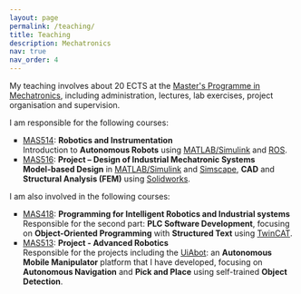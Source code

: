 ```yaml
---
layout: page
permalink: /teaching/
title: Teaching
description: Mechatronics
nav: true
nav_order: 4
---
```

My teaching involves about 20 ECTS at the <a href='https://www.uia.no/en/studieplaner/programme/MASTMEK'>Master's Programme in Mechatronics</a>, including administration, lectures, lab exercises, project organisation and supervision.

I am responsible for the following courses: 
<ul style="list-style-type: square;">
  <li><a href='https://www.uia.no/en/studieplaner/topic/MAS514-G'>MAS514</a>: <strong>Robotics and Instrumentation</strong></li>
    Introduction to <strong>Autonomous Robots</strong> using <a href='https://se.mathworks.com/products/simulink.html'>MATLAB/Simulink</a> and <a href='https://www.ros.org/'>ROS</a>.
  <li><a href='https://www.uia.no/en/studieplaner/topic/MAS516-G'>MAS516</a>: <strong>Project – Design of Industrial Mechatronic Systems</strong></li>
    <strong>Model-based Design</strong> in <a href='https://se.mathworks.com/products/simulink.html'>MATLAB/Simulink</a> and <a href='https://se.mathworks.com/products/simscape.html'>Simscape</a>, <strong>CAD</strong> and <strong>Structural Analysis (FEM)</strong> using <a href='https://www.solidworks.com/'>Solidworks</a>.
</ul>

I am also involved in the following courses:
<ul style="list-style-type: square;">
  <li><a href='https://www.uia.no/en/studieplaner/topic/MAS418-G'>MAS418</a>: <strong>Programming for Intelligent Robotics and Industrial systems</strong></li>
    Responsible  for the second part: <strong>PLC Software Development</strong>, focusing on <strong>Object-Oriented Programming</strong> with <strong>Structured Text</strong> using <a href='https://www.beckhoff.com/en-en/products/automation/twincat/'>TwinCAT</a>.
  <li><a href='https://www.uia.no/en/studieplaner/topic/MAS513-G'>MAS513</a>: <strong>Project - Advanced Robotics</strong></li>
    Responsible for the projects including the <a href='https://www.beckhoff.com/en-en/products/automation/twincat/'>UiAbot</a>: an <strong>Autonomous Mobile Manipulator</strong> platform that I have developed, focusing on <strong>Autonomous Navigation</strong> and <strong>Pick and Place</strong> using self-trained <strong>Object Detection</strong>.
</ul>
